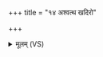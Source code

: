+++
title = "१४ अश्वत्थ खदिरो"

+++
<details><summary>मूलम् (VS)</summary>

अश्व॑त्थ॒ खदि॑रो ध॒वः ॥
</details>